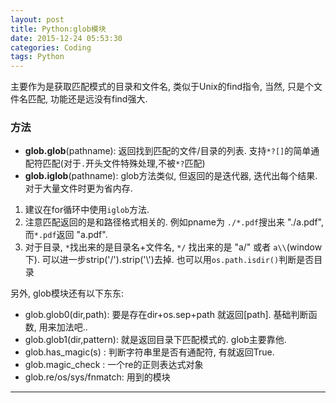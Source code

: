 ```yaml
---
layout: post
title: Python:glob模块
date: 2015-12-24 05:53:30
categories: Coding
tags: Python
---
```


主要作为是获取匹配模式的目录和文件名, 类似于Unix的find指令, 当然, 只是个文件名匹配, 功能还是远没有find强大.

### 方法

- **glob.glob**(pathname): 返回找到匹配的文件/目录的列表. 支持`*?[]`的简单通配符匹配(对于`.`开头文件特殊处理,不被`*?`匹配)         
- **glob.iglob**(pathname): glob方法类似, 但返回的是迭代器, 迭代出每个结果. 对于大量文件时更为省内存.

1. 建议在for循环中使用`iglob`方法. 
2. 注意匹配返回的是和路径格式相关的. 例如pname为 `./*.pdf`搜出来 "./a.pdf", 而`*.pdf`返回 "a.pdf". 
3. 对于目录, `*`找出来的是目录名+文件名, `*/` 找出来的是 "a/" 或者 `a\\`(window下). 可以进一步strip('/').strip('\\')去掉. 也可以用`os.path.isdir()`判断是否目录

另外, glob模块还有以下东东:
  
- glob.glob0(dir,path): 要是存在dir+os.sep+path 就返回[path]. 基础判断函数, 用来加法吧..
- glob.glob1(dir,pattern): 就是返回目录下匹配模式的. glob主要靠他.         
- glob.has_magic(s) : 判断字符串里是否有通配符, 有就返回True.
- glob.magic_check : 一个re的正则表达式对象  
- glob.re/os/sys/fnmatch: 用到的模块

------
